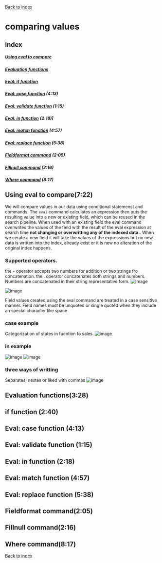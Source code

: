 [Back to index](README.md)
# comparing values
## index
##### [Using eval to compare](#using-eval-to-compare)
##### [Evaluation functions](#evaluation-functions)
##### [Eval: if function](#if-function)
##### [Eval: case function]() (4:13)
##### [Eval: validate function]() (1:15)
##### [Eval: in function]() (2:18)]
##### [Eval: match function]() (4:57)
##### [Eval: replace function]() (5:38)
##### [Fieldformat command](#fieldformat-command) (2:05)
##### [Fillnull command](#fillnull-command) (2:16)
##### [Where command](#where-command) (8:17)





## Using eval to compare(7:22)
We will compare values in our data using conditional statemenst and commands.
The `eval` command calculates an expression then puts the resulting value into a new or existing field, which can be reused in the search pipeline. When used with  an existing field the eval command overwrites the values of the field with the result of the eval expression at search time **not changing or overwritting any of the indexed data.**.  When we cerate a new field it will take the values of the expressions but no new data is written into the index,
already exist or it is new no alteration of the original index happens.

### Supported operators.
the  `+` operator accepts two numbers for addition or two strings fro concatenation. the `.`operator concatenates both strings and numbers. Numbers are concatenated in their string representative form.
![image](https://github.com/luismiguelcasadodiaz/splunk/assets/19540140/2fc0132b-704e-4afd-abef-9b6fb66dc08e)

![image](https://github.com/luismiguelcasadodiaz/splunk/assets/19540140/f9cea730-3af2-419f-a7f3-fa2bba7f2d3c)

Field values created using the eval command are treated in a case sensitive manner.
Field names must be unquoted or single quoted when they include an special character like space
### case example
Categorization of states in fucntion fo sales.
![image](https://github.com/luismiguelcasadodiaz/splunk/assets/19540140/21040f49-1858-42ce-9897-9eab8aa45b3a)

### in example
![image](https://github.com/luismiguelcasadodiaz/splunk/assets/19540140/2c568d8c-10b8-4faa-b0a6-75e3455bcbb3)
![image](https://github.com/luismiguelcasadodiaz/splunk/assets/19540140/8e3d09c9-f2cc-4643-9c3b-2efe82438438)

### three ways of writting 
Separates, nextes or liked with commas
![image](https://github.com/luismiguelcasadodiaz/splunk/assets/19540140/74ee7004-5b22-4179-955c-8185e98ae08e)





## Evaluation functions(3:28)
## if function (2:40)
## Eval: case function (4:13)
## Eval: validate function (1:15)
## Eval: in function (2:18)
## Eval: match function (4:57)
## Eval: replace function (5:38)
## Fieldformat command(2:05)
## Fillnull command(2:16)
## Where command(8:17)


[Back to index](README.md)
